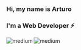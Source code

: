 ### Hi, my name is Arturo
### I'm a Web Developer ⚡
<a href="mailto:arturojimenezrreyes@gmail.com">
  <img align="left" alt="medium" src="https://img.shields.io/badge/Gmail-D14836?style=for-the-badge&logo=gmail&logoColor=white" /> 
</a>
<a href="https://www.linkedin.com/in/arturo-jiménez-reyes-8389901b0">
  <img align="left" alt="medium" src="https://img.shields.io/badge/LinkedIn-0077B5?style=for-the-badge&logo=linkedin&logoColor=white" />
</a>

<!--
**Arthurjim/Arthurjim** is a ✨ _special_ ✨ repository because its `README.md` (this file) appears on your GitHub profile.

Here are some ideas to get you started:

- 🔭 I’m currently working on ...
- 🌱 I’m currently learning ...
- 👯 I’m looking to collaborate on ...
- 🤔 I’m looking for help with ...
- 💬 Ask me about ...
- 📫 How to reach me: ...
- 😄 Pronouns: ...
- ⚡ Fun fact: ...
-->
